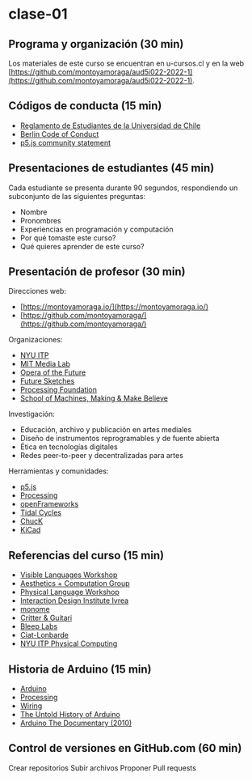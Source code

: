 # clase-01

## Programa y organización (30 min)

Los materiales de este curso se encuentran en u-cursos.cl y en la web [https://github.com/montoyamoraga/aud5i022-2022-1](https://github.com/montoyamoraga/aud5i022-2022-1).

## Códigos de conducta (15 min)

* [Reglamento  de Estudiantes de la Universidad de Chile](https://www.uchile.cl/portal/presentacion/senado-universitario/reglamentos/reglamentos-aprobados-o-modificados-por-el-senado-universitario/67177/reglamento-de-estudiantes-de-la-universidad-de-chile)
* [Berlin Code of Conduct](https://berlincodeofconduct.org/es/)
* [p5.js community statement](https://p5js.org/es/community/)

## Presentaciones de estudiantes (45 min)

Cada estudiante se presenta durante 90 segundos, respondiendo un subconjunto de las siguientes preguntas:

* Nombre
* Pronombres
* Experiencias en programación y computación
* Por qué tomaste este curso?
* Qué quieres aprender de este curso?

## Presentación de profesor (30 min)

Direcciones web:
* [https://montoyamoraga.io/](https://montoyamoraga.io/)
* [https://github.com/montoyamoraga/](https://github.com/montoyamoraga/)

Organizaciones:

* [NYU ITP](https://tisch.nyu.edu/itp)
* [MIT Media Lab](https://www.media.mit.edu/)
* [Opera of the Future](https://www.media.mit.edu/groups/opera-of-the-future/)
* [Future Sketches](https://www.media.mit.edu/groups/future-sketches/)
* [Processing Foundation](https://processingfoundation.org/)
* [School of Machines, Making & Make Believe](https://www.schoolofma.org/)

Investigación:

* Educación, archivo y publicación en artes mediales
* Diseño de instrumentos reprogramables y de fuente abierta
* Ética en tecnologías digitales
* Redes peer-to-peer y decentralizadas para artes

Herramientas y comunidades:

* [p5.js](https://p5js.org/)
* [Processing](https://processing.org/)
* [openFrameworks](https://openframeworks.cc/)
* [Tidal Cycles](https://tidalcycles.org/)
* [ChucK](https://chuck.cs.princeton.edu/)
* [KiCad](https://www.kicad.org/)

## Referencias del curso (15 min)

* [Visible Languages Workshop](https://act.mit.edu/special-collections/vlw-archive/)
* [Aesthetics + Computation Group](https://acg.media.mit.edu/)
* [Physical Language Workshop](https://plw.media.mit.edu/)
* [Interaction Design Institute Ivrea](https://interactionivrea.org/en/index.asp)
* [monome](https://monome.org/)
* [Critter & Guitari](https://www.critterandguitari.com/)
* [Bleep Labs](https://bleeplabs.com/)
* [Ciat-Lonbarde](https://www.ciat-lonbarde.net/)
* [NYU ITP Physical Computing](https://itp.nyu.edu/physcomp/itp/)

## Historia de Arduino (15 min)

* [Arduino](https://www.arduino.cc/)
* [Processing](https://processing.org/)
* [Wiring](https://wiring.org.co/)
* [The Untold History of Arduino](https://arduinohistory.github.io/)
* [Arduino The Documentary (2010)](https://vimeo.com/18390711)

## Control de versiones en GitHub.com (60 min)

Crear repositorios
Subir archivos
Proponer 
Pull requests
